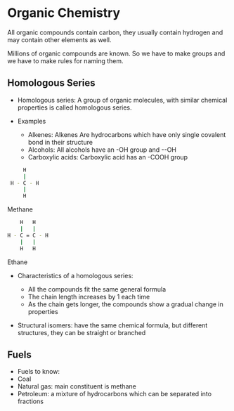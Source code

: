 # Organic Chemistry 

All organic compounds contain carbon, they usually contain hydrogen and may contain other elements as well. 

Millions of organic compounds are known. So we have to make groups and we have to make rules for naming them.

##  Homologous Series

- Homologous series: A group of organic molecules, with similar chemical properties is called homologous series. 

- Examples 
  - Alkenes: Alkenes Are hydrocarbons which have only single covalent bond in their structure
  - Alcohols: All alcohols have an -OH group and --OH
  - Carboxylic acids: Carboxylic acid has an -COOH group
 
```bash
     H
     |
 H - C - H
     |
     H
```
Methane

```bash 
    H 	H
    |	|
H - C = C - H
    |   |
    H   H
```
Ethane


- Characteristics of a homologous series: 
  - All the compounds fit the same general formula
  - The chain length increases by 1 each time
  - As the chain gets longer, the compounds show a gradual change in properties

- Structural isomers: have the same chemical formula, but different structures, they can be straight or branched

## Fuels

- Fuels to know:
 - Coal
 - Natural gas: main constituent is methane
 - Petroleum: a mixture of hydrocarbons which can be 
separated into fractions
